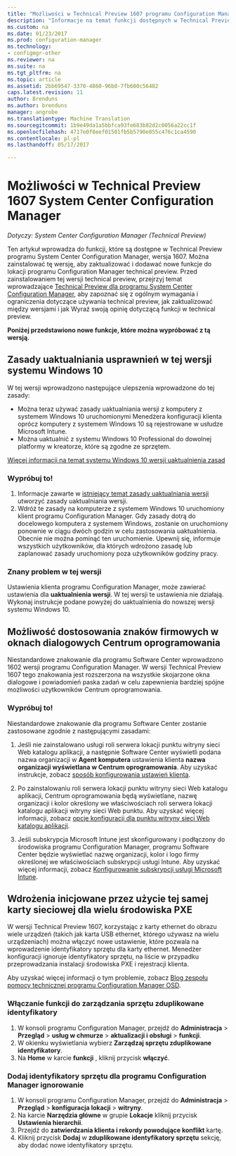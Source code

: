 ```yaml
---
title: "Możliwości w Technical Preview 1607 programu Configuration Manager"
description: "Informacje na temat funkcji dostępnych w Technical Preview programu System Center Configuration Manager, wersja 1607."
ms.custom: na
ms.date: 01/23/2017
ms.prod: configuration-manager
ms.technology:
- configmgr-other
ms.reviewer: na
ms.suite: na
ms.tgt_pltfrm: na
ms.topic: article
ms.assetid: 2bb69547-3370-4860-96b0-7fb600c56482
caps.latest.revision: 11
author: Brenduns
ms.author: brenduns
manager: angrobe
ms.translationtype: Machine Translation
ms.sourcegitcommit: 1b9e49da1a5bbfca93fe683b82d2c0056a22cc1f
ms.openlocfilehash: 4717e0f8eef01501fb5b5790e855c476c1ca4590
ms.contentlocale: pl-pl
ms.lasthandoff: 05/17/2017

---
```

# <a name="capabilities-in-technical-preview-1607-for-system-center-configuration-manager"></a>Możliwości w Technical Preview 1607 System Center Configuration Manager

*Dotyczy: System Center Configuration Manager (Technical Preview)*

Ten artykuł wprowadza do funkcji, które są dostępne w Technical Preview programu System Center Configuration Manager, wersja 1607. Można zainstalować tę wersję, aby zaktualizować i dodawać nowe funkcje do lokacji programu Configuration Manager technical preview.      Przed zainstalowaniem tej wersji technical preview, przejrzyj temat wprowadzające [Technical Preview dla programu System Center Configuration Manager](../../core/get-started/technical-preview.md), aby zapoznać się z ogólnym wymagania i ograniczenia dotyczące używania technical preview, jak zaktualizować między wersjami i jak Wyraź swoją opinię dotyczącą funkcji w technical preview.    


**Poniżej przedstawiono nowe funkcje, które można wypróbować z tą wersją.**  

## <a name="dmp_edition"></a>Zasady uaktualniania usprawnień w tej wersji systemu Windows 10

W tej wersji wprowadzono następujące ulepszenia wprowadzone do tej zasady:

* Można teraz używać zasady uaktualniania wersji z komputery z systemem Windows 10 uruchomionymi Menedżera konfiguracji klienta oprócz komputery z systemem Windows 10 są rejestrowane w usłudze Microsoft Intune.
* Można uaktualnić z systemu Windows 10 Professional do dowolnej platformy w kreatorze, które są zgodne ze sprzętem.

[Więcej informacji na temat systemu Windows 10 wersji uaktualnienia zasad](/sccm/compliance/deploy-use/upgrade-windows-version)

### <a name="try-it-out"></a>Wypróbuj to!

1. Informacje zawarte w [istniejący temat zasady uaktualniania wersji](/sccm/compliance/deploy-use/upgrade-windows-version) utworzyć zasady uaktualniania wersji.
2. Wdróż te zasady na komputerze z systemem Windows 10 uruchomiony klient programu Configuration Manager.
Gdy zasady dotrą do docelowego komputera z systemem Windows, zostanie on uruchomiony ponownie w ciągu dwóch godzin w celu zastosowania uaktualnienia. Obecnie nie można pominąć ten uruchomienie. Upewnij się, informuje wszystkich użytkowników, dla których wdrożono zasadę lub zaplanować zasady uruchomiony poza użytkowników godziny pracy.

### <a name="known-issue-with-this-release"></a>Znany problem w tej wersji
Ustawienia klienta programu Configuration Manager, może zawierać ustawienia dla **uaktualnienia wersji**. W tej wersji te ustawienia nie działają. Wykonaj instrukcje podane powyżej do uaktualnienia do nowszej wersji systemu Windows 10.

## <a name="customizable-branding-for-software-center-dialogs"></a>Możliwość dostosowania znaków firmowych w oknach dialogowych Centrum oprogramowania

Niestandardowe znakowanie dla programu Software Center wprowadzono 1602 wersji programu Configuration Manager. W wersji Technical Preview 1607 tego znakowania jest rozszerzona na wszystkie skojarzone okna dialogowe i powiadomień paska zadań w celu zapewnienia bardziej spójne możliwości użytkowników Centrum oprogramowania.

### <a name="try-it-out"></a>Wypróbuj to!

Niestandardowe znakowanie dla programu Software Center zostanie zastosowane zgodnie z następującymi zasadami:

1. Jeśli nie zainstalowano usługi roli serwera lokacji punktu witryny sieci Web katalogu aplikacji, a następnie Software Center wyświetli podana nazwa organizacji w **Agent komputera** ustawienia klienta **nazwa organizacji wyświetlana w Centrum oprogramowania**. Aby uzyskać instrukcje, zobacz [sposób konfigurowania ustawień klienta](../../core/clients/deploy/configure-client-settings.md).

2. Po zainstalowaniu roli serwera lokacji punktu witryny sieci Web katalogu aplikacji, Centrum oprogramowania będą wyświetlane, nazwę organizacji i kolor określony we właściwościach roli serwera lokacji katalogu aplikacji witryny sieci Web punktu. Aby uzyskać więcej informacji, zobacz [opcje konfiguracji dla punktu witryny sieci Web katalogu aplikacji](../../core/servers/deploy/configure/configuration-options-for-site-system-roles.md#BKMK_ApplicationCatalog_Website).

3. Jeśli subskrypcja Microsoft Intune jest skonfigurowany i podłączony do środowiska programu Configuration Manager, programu Software Center będzie wyświetlać nazwę organizacji, kolor i logo firmy określonej we właściwościach subskrypcji usługi Intune. Aby uzyskać więcej informacji, zobacz [Konfigurowanie subskrypcji usługi Microsoft Intune](/mdm/deploy-use/configure-intune-subscription).

## <a name="use-the-same-network-adapter-for-multiple-pxe-initiated-deployments"></a>Wdrożenia inicjowane przez użycie tej samej karty sieciowej dla wielu środowiska PXE
W wersji Technical Preview 1607, korzystając z karty ethernet do obrazu wiele urządzeń (takich jak karta USB ethernet, którego używasz na wielu urządzeniach) można włączyć nowe ustawienie, które pozwala na wprowadzenie identyfikatory sprzętu dla karty ethernet. Menedżer konfiguracji ignoruje identyfikatory sprzętu, na liście w przypadku przeprowadzania instalacji środowiska PXE i rejestracji klienta.

Aby uzyskać więcej informacji o tym problemie, zobacz [Blog zespołu pomocy technicznej programu Configuration Manager OSD](https://blogs.technet.microsoft.com/system_center_configuration_manager_operating_system_deployment_support_blog/2015/08/27/reusing-the-same-nic-for-multiple-pxe-initiated-deployments-in-system-center-configuration-manger-osd/).  

### <a name="enable-the-feature-to-manage-duplicate-hardware-identifiers"></a>Włączanie funkcji do zarządzania sprzętu zduplikowane identyfikatory  
1. W konsoli programu Configuration Manager, przejdź do **Administracja** > **Przegląd** > **usług w chmurze** > **aktualizacji i obsługi** > **funkcji**.
2. W okienku wyświetlania wybierz **Zarządzaj sprzętu zduplikowane identyfikatory**.
3. Na **Home** w karcie **funkcji** , kliknij przycisk **włączyć**.

### <a name="add-hardware-identifiers-for-configuration-manager-to-ignore"></a>Dodaj identyfikatory sprzętu dla programu Configuration Manager ignorowanie  
1. W konsoli programu Configuration Manager, przejdź do **Administracja** > **Przegląd** > **konfiguracja lokacji** > **witryny**.
2. Na karcie **Narzędzia główne** w grupie **Lokacje** kliknij przycisk **Ustawienia hierarchii**.
3. Przejdź do **zatwierdzania klienta i rekordy powodujące konflikt** kartę.
4. Kliknij przycisk **Dodaj** w **zduplikowane identyfikatory sprzętu** sekcję, aby dodać nowe identyfikatory sprzętu.

